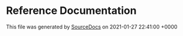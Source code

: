 # Reference Documentation

This file was generated by [SourceDocs](https://github.com/eneko/SourceDocs) on 2021-01-27 22:41:00 +0000